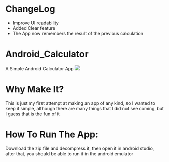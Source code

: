 # ChangeLog
- Improve UI readability
- Added Clear feature
- The App now remembers the result of the previous calculation

# Android_Calculator
A Simple Android Calculator App
![](https://i.imgur.com/LpyhCIp.png)

# Why Make It?
This is just my first attempt at making an app of any kind, so I wanted to keep it simple, although there are many things that I did not see coming, but I guess that is the fun of it


# How To Run The App:
Download the zip file and decompress it, then open it in android studio, after that, you should be able to run it in the android emulator
